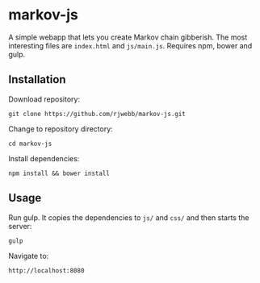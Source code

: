 # markov-js

A simple webapp that lets you create Markov chain gibberish. The most interesting files are ```index.html``` and ```js/main.js```. Requires npm, bower and gulp.

## Installation
Download repository:

```git clone https://github.com/rjwebb/markov-js.git```

Change to repository directory:

```cd markov-js```

Install dependencies:

```npm install && bower install```

## Usage
Run gulp. It copies the dependencies to ```js/``` and ```css/``` and then starts the server:

```gulp ```

Navigate to:

```http://localhost:8080 ```


